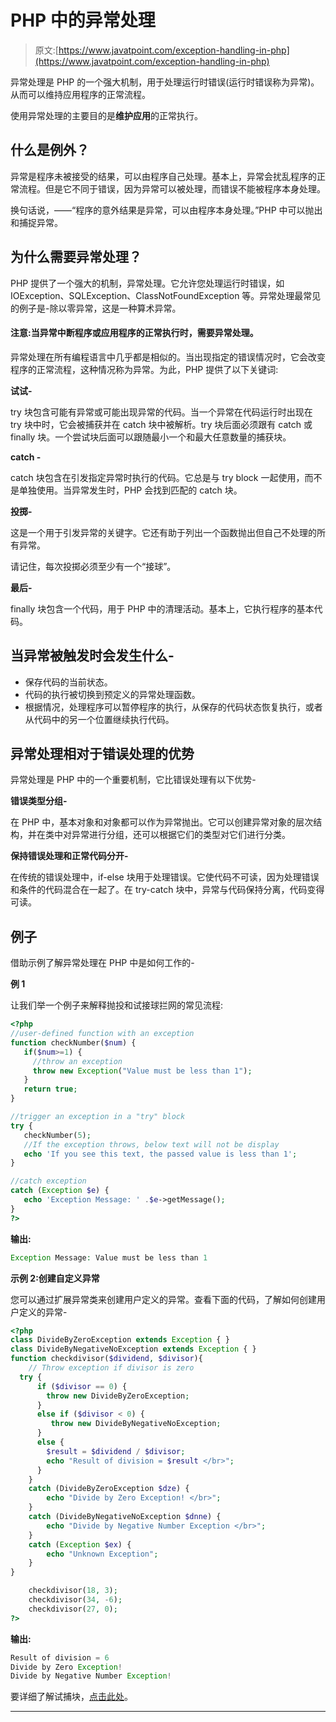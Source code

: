 # PHP 中的异常处理

> 原文:[https://www.javatpoint.com/exception-handling-in-php](https://www.javatpoint.com/exception-handling-in-php)

异常处理是 PHP 的一个强大机制，用于处理运行时错误(运行时错误称为异常)。从而可以维持应用程序的正常流程。

使用异常处理的主要目的是**维护应用**的正常执行。

## 什么是例外？

异常是程序未被接受的结果，可以由程序自己处理。基本上，异常会扰乱程序的正常流程。但是它不同于错误，因为异常可以被处理，而错误不能被程序本身处理。

换句话说，——“程序的意外结果是异常，可以由程序本身处理。”PHP 中可以抛出和捕捉异常。

## 为什么需要异常处理？

PHP 提供了一个强大的机制，异常处理。它允许您处理运行时错误，如 IOException、SQLException、ClassNotFoundException 等。异常处理最常见的例子是-除以零异常，这是一种算术异常。

#### 注意:当异常中断程序或应用程序的正常执行时，需要异常处理。

异常处理在所有编程语言中几乎都是相似的。当出现指定的错误情况时，它会改变程序的正常流程，这种情况称为异常。为此，PHP 提供了以下关键词:

**试试-**

try 块包含可能有异常或可能出现异常的代码。当一个异常在代码运行时出现在 try 块中时，它会被捕获并在 catch 块中被解析。try 块后面必须跟有 catch 或 finally 块。一个尝试块后面可以跟随最小一个和最大任意数量的捕获块。

**catch -**

catch 块包含在引发指定异常时执行的代码。它总是与 try block 一起使用，而不是单独使用。当异常发生时，PHP 会找到匹配的 catch 块。

**投掷-**

这是一个用于引发异常的关键字。它还有助于列出一个函数抛出但自己不处理的所有异常。

请记住，每次投掷必须至少有一个“接球”。

**最后-**

finally 块包含一个代码，用于 PHP 中的清理活动。基本上，它执行程序的基本代码。

## 当异常被触发时会发生什么-

*   保存代码的当前状态。
*   代码的执行被切换到预定义的异常处理函数。
*   根据情况，处理程序可以暂停程序的执行，从保存的代码状态恢复执行，或者从代码中的另一个位置继续执行代码。

## 异常处理相对于错误处理的优势

异常处理是 PHP 中的一个重要机制，它比错误处理有以下优势-

**错误类型分组-**

在 PHP 中，基本对象和对象都可以作为异常抛出。它可以创建异常对象的层次结构，并在类中对异常进行分组，还可以根据它们的类型对它们进行分类。

**保持错误处理和正常代码分开-**

在传统的错误处理中，if-else 块用于处理错误。它使代码不可读，因为处理错误和条件的代码混合在一起了。在 try-catch 块中，异常与代码保持分离，代码变得可读。

## 例子

借助示例了解异常处理在 PHP 中是如何工作的-

**例 1**

让我们举一个例子来解释抛投和试接球拦网的常见流程:

```php
<?php
//user-defined function with an exception
function checkNumber($num) {
   if($num>=1) {
     //throw an exception
     throw new Exception("Value must be less than 1");
   }
   return true;
}

//trigger an exception in a "try" block
try {
   checkNumber(5);
   //If the exception throws, below text will not be display
   echo 'If you see this text, the passed value is less than 1';
}

//catch exception
catch (Exception $e) {
   echo 'Exception Message: ' .$e->getMessage();
}
?>

```

**输出:**

```php
Exception Message: Value must be less than 1

```

**示例 2:创建自定义异常**

您可以通过扩展异常类来创建用户定义的异常。查看下面的代码，了解如何创建用户定义的异常-

```php
<?php
class DivideByZeroException extends Exception { }
class DivideByNegativeNoException extends Exception { }
function checkdivisor($dividend, $divisor){
    // Throw exception if divisor is zero
  try {
      if ($divisor == 0) {
        throw new DivideByZeroException;
      } 
      else if ($divisor < 0) {
         throw new DivideByNegativeNoException; 
      } 
      else {
        $result = $dividend / $divisor;
        echo "Result of division = $result </br>";
      }
    }
    catch (DivideByZeroException $dze) {
        echo "Divide by Zero Exception! </br>";
    }
    catch (DivideByNegativeNoException $dnne) {
        echo "Divide by Negative Number Exception </br>";
    }
    catch (Exception $ex) {
        echo "Unknown Exception";
    }
}

    checkdivisor(18, 3);
    checkdivisor(34, -6);
    checkdivisor(27, 0);
?>

```

**输出:**

```php
Result of division = 6
Divide by Zero Exception!
Divide by Negative Number Exception!

```

要详细了解试捕块，[点击此处](php-try-catch)。

* * *